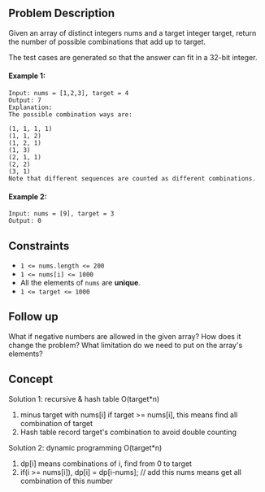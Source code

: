 ## Problem Description

Given an array of distinct integers nums and a target integer target, return the number of possible combinations that add up to target.

The test cases are generated so that the answer can fit in a 32-bit integer.


#### Example 1:
```plaintext
Input: nums = [1,2,3], target = 4
Output: 7
Explanation:
The possible combination ways are:

(1, 1, 1, 1)
(1, 1, 2)
(1, 2, 1)
(1, 3)
(2, 1, 1)
(2, 2)
(3, 1)
Note that different sequences are counted as different combinations.
```
#### Example 2:
```plaintext
Input: nums = [9], target = 3
Output: 0
```
## Constraints

- `1 <= nums.length <= 200`
- `1 <= nums[i] <= 1000`
- All the elements of `nums` are **unique**.
- `1 <= target <= 1000`

## Follow up

What if negative numbers are allowed in the given array? How does it change the problem? What limitation do we need to put on the array's elements?

## Concept
Solution 1: recursive & hash table O(target*n)
1. minus target with nums[i] if target >= nums[i], this means find all combination of target
2. Hash table record target's combination to avoid double counting

Solution 2: dynamic programming O(target*n)
1. dp[i] means combinations of i, find from 0 to target
2. if(i >= nums[i]), dp[i] = dp[i-nums]; // add this nums means get all combination of this number
